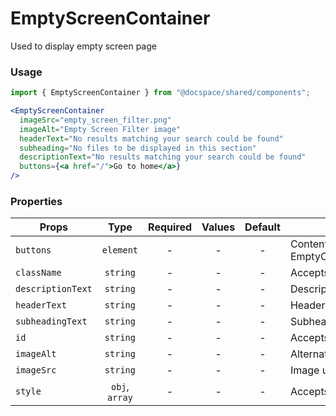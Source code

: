 # EmptyScreenContainer

Used to display empty screen page

### Usage

```js
import { EmptyScreenContainer } from "@docspace/shared/components";
```

```jsx
<EmptyScreenContainer
  imageSrc="empty_screen_filter.png"
  imageAlt="Empty Screen Filter image"
  headerText="No results matching your search could be found"
  subheading="No files to be displayed in this section"
  descriptionText="No results matching your search could be found"
  buttons={<a href="/">Go to home</a>}
/>
```

### Properties

| Props             |      Type      | Required | Values | Default | Description                             |
| ----------------- | :------------: | :------: | :----: | :-----: | --------------------------------------- |
| `buttons`         |   `element`    |    -     |   -    |    -    | Content of EmptyContentButtonsContainer |
| `className`       |    `string`    |    -     |   -    |    -    | Accepts class                           |
| `descriptionText` |    `string`    |    -     |   -    |    -    | Description text                        |
| `headerText`      |    `string`    |    -     |   -    |    -    | Header text                             |
| `subheadingText`  |    `string`    |    -     |   -    |    -    | Subheading text                         |
| `id`              |    `string`    |    -     |   -    |    -    | Accepts id                              |
| `imageAlt`        |    `string`    |    -     |   -    |    -    | Alternative image text                  |
| `imageSrc`        |    `string`    |    -     |   -    |    -    | Image url source                        |
| `style`           | `obj`, `array` |    -     |   -    |    -    | Accepts css style                       |

